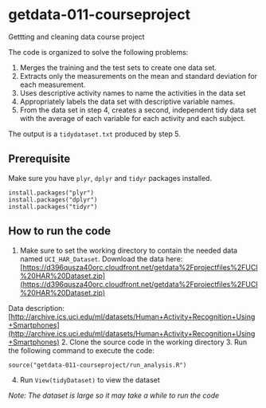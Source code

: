 # getdata-011-courseproject
Gettting and cleaning data course project

The code is organized to solve the following problems:

1. Merges the training and the test sets to create one data set.
2. Extracts only the measurements on the mean and standard deviation for each measurement. 
3. Uses descriptive activity names to name the activities in the data set
4. Appropriately labels the data set with descriptive variable names. 
5. From the data set in step 4, creates a second, independent tidy data set with the average of each variable for each activity and each subject.

The output is a `tidydataset.txt` produced by step 5.

## Prerequisite
Make sure you have `plyr`, `dplyr` and `tidyr` packages installed.

```
install.packages("plyr")
install.packages("dplyr")
install.packages("tidyr")
```

## How to run the code
1. Make sure to set the working directory to contain the needed data named `UCI_HAR_Dataset`. 
  Download the data here: [https://d396qusza40orc.cloudfront.net/getdata%2Fprojectfiles%2FUCI%20HAR%20Dataset.zip](https://d396qusza40orc.cloudfront.net/getdata%2Fprojectfiles%2FUCI%20HAR%20Dataset.zip)

  Data description: [http://archive.ics.uci.edu/ml/datasets/Human+Activity+Recognition+Using+Smartphones](http://archive.ics.uci.edu/ml/datasets/Human+Activity+Recognition+Using+Smartphones)
2. Clone the source code in the working directory
3. Run the following command to execute the code:

  ```
  source("getdata-011-courseproject/run_analysis.R")
  ```
4. Run `View(tidyDataset)` to view the dataset

*Note: The dataset is large so it may take a while to run the code*
